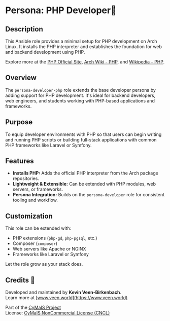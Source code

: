# Persona: PHP Developer🐘

## Description

This Ansible role provides a minimal setup for PHP development on Arch Linux. It installs the PHP interpreter and establishes the foundation for web and backend development using PHP.

Explore more at the [PHP Official Site](https://www.php.net/), [Arch Wiki - PHP](https://wiki.archlinux.org/title/PHP), and [Wikipedia – PHP](https://en.wikipedia.org/wiki/PHP).

## Overview

The `persona-developer-php` role extends the base developer persona by adding support for PHP development. It's ideal for backend developers, web engineers, and students working with PHP-based applications and frameworks.

## Purpose

To equip developer environments with PHP so that users can begin writing and running PHP scripts or building full-stack applications with common PHP frameworks like Laravel or Symfony.

## Features

- **Installs PHP:** Adds the official PHP interpreter from the Arch package repositories.
- **Lightweight & Extensible:** Can be extended with PHP modules, web servers, or frameworks.
- **Persona Integration:** Builds on the `persona-developer` role for consistent tooling and workflow.

## Customization

This role can be extended with:
- PHP extensions (`php-gd`, `php-pgsql`, etc.)
- Composer (`composer`)
- Web servers like Apache or NGINX
- Frameworks like Laravel or Symfony

Let the role grow as your stack does.

## Credits 📝

Developed and maintained by **Kevin Veen-Birkenbach**.  
Learn more at [www.veen.world](https://www.veen.world)

Part of the [CyMaIS Project](https://github.com/kevinveenbirkenbach/cymais)  
License: [CyMaIS NonCommercial License (CNCL)](https://s.veen.world/cncl)